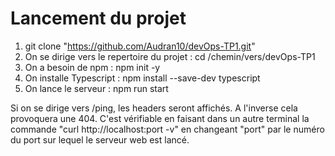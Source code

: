 # Lancement du projet

1. git clone "https://github.com/Audran10/devOps-TP1.git"
2. On se dirige vers le repertoire du projet : cd /chemin/vers/devOps-TP1
3. On a besoin de npm : npm init -y
4. On installe Typescript : npm install --save-dev typescript
5. On lance le serveur : npm run start

Si on se dirige vers /ping, les headers seront affichés. A l'inverse cela provoquera une 404. C'est vérifiable en faisant dans un autre terminal la commande "curl http://localhost:port -v" en changeant "port" par le numéro du port sur lequel le serveur web est lancé. 